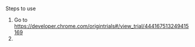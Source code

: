 Steps to use

1. Go to https://developer.chrome.com/origintrials#/view_trial/444167513249415169
2. 
